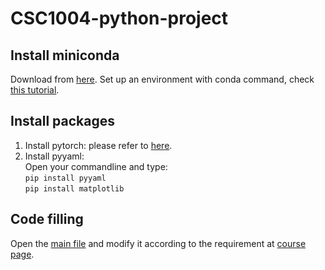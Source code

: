 # CSC1004-python-project

## Install miniconda
Download from [here](https://docs.conda.io/en/latest/miniconda.html).
Set up an environment with conda command, check [this tutorial](https://docs.conda.io/projects/conda/en/stable/commands.html).

## Install packages
1. Install pytorch: please refer to [here](https://pytorch.org/get-started/locally/).
2. Install pyyaml:  
Open your commandline and type:  
```pip install pyyaml```  
```pip install matplotlib```

## Code filling
Open the [main file](main.py) and modify it according to the requirement at [course page](https://guiliang.github.io/courses/cuhk-csc-1004/project-topics/python_image_net.html). 
